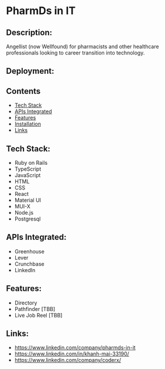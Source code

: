 # PharmDs in IT

## Description:

Angellist (now Wellfound) for pharmacists and other healthcare professionals looking to career transition into technology.

## Deployment:

## Contents

- [Tech Stack](#tech-stack)
- [APIs Integrated](#api)
- [Features](#features)
- [Installation](#installation)
- [Links](#links)

## <a name="tech-stack"></a>Tech Stack:

- Ruby on Rails
- TypeScript
- JavaScript
- HTML
- CSS
- React
- Material UI
- MUI-X
- Node.js
- Postgresql

## <a name="api"></a>APIs Integrated:

- Greenhouse
- Lever
- Crunchbase
- LinkedIn

## <a name="features"></a>Features:

- Directory
- Pathfinder [TBB]
- Live Job Reel [TBB]

## <a name="links"></a>Links:

- https://www.linkedin.com/company/pharmds-in-it
- https://www.linkedin.com/in/khanh-mai-33190/
- https://www.linkedin.com/company/coderx/
